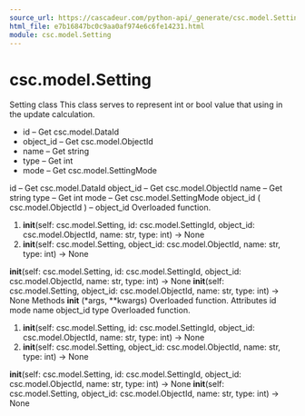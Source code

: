 ```yaml
---
source_url: https://cascadeur.com/python-api/_generate/csc.model.Setting.html
html_file: e7b16847bc0c9aa0af974e6c6fe14231.html
module: csc.model.Setting
---
```


# csc.model.Setting 

Setting class 
This class serves to represent int or bool value that using in the update calculation.
- id – Get csc.model.DataId
- object_id – Get csc.model.ObjectId
- name – Get string
- type – Get int
- mode – Get csc.model.SettingMode

id – Get csc.model.DataId object_id – Get csc.model.ObjectId name – Get string type – Get int mode – Get csc.model.SettingMode object_id ( csc.model.ObjectId ) – object_id Overloaded function.
1. __init__(self: csc.model.Setting, id: csc.model.SettingId, object_id: csc.model.ObjectId, name: str, type: int) -> None
2. __init__(self: csc.model.Setting, object_id: csc.model.ObjectId, name: str, type: int) -> None

__init__(self: csc.model.Setting, id: csc.model.SettingId, object_id: csc.model.ObjectId, name: str, type: int) -> None __init__(self: csc.model.Setting, object_id: csc.model.ObjectId, name: str, type: int) -> None Methods __init__ (*args, **kwargs) Overloaded function. Attributes id mode name object_id type Overloaded function.
1. __init__(self: csc.model.Setting, id: csc.model.SettingId, object_id: csc.model.ObjectId, name: str, type: int) -> None
2. __init__(self: csc.model.Setting, object_id: csc.model.ObjectId, name: str, type: int) -> None

__init__(self: csc.model.Setting, id: csc.model.SettingId, object_id: csc.model.ObjectId, name: str, type: int) -> None __init__(self: csc.model.Setting, object_id: csc.model.ObjectId, name: str, type: int) -> None